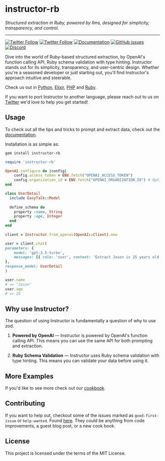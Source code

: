 # instructor-rb

_Structured extraction in Ruby, powered by llms, designed for simplicity, transparency, and control._

---

[![Twitter Follow](https://img.shields.io/twitter/follow/jxnlco?style=social)](https://twitter.com/jxnlco)
[![Twitter Follow](https://img.shields.io/twitter/follow/sergiobayona?style=social)](https://twitter.com/sergiobayona)
[![Documentation](https://img.shields.io/badge/docs-available-brightgreen)](https://jxnl.github.io/instructor-rb)
[![GitHub issues](https://img.shields.io/github/issues/instructor-ai/instructor-js.svg)](https://github.com/instructor-ai/instructor-rb/issues)
[![Discord](https://img.shields.io/discord/1192334452110659664?label=discord)](https://discord.gg/DWHZdqpNgz)

Dive into the world of Ruby-based structured extraction, by OpenAI's function calling API, Ruby schema validation with type hinting. Instructor stands out for its simplicity, transparency, and user-centric design. Whether you're a seasoned developer or just starting out, you'll find Instructor's approach intuitive and steerable.

Check us out in [Python](https://jxnl.github.io/instructor/), [Elixir](https://github.com/thmsmlr/instructor_ex/), [PHP](https://github.com/cognesy/instructor-php/) and [Ruby](https://github.com/instructor-ai/instructor-rb).

If you want to port Instructor to another language, please reach out to us on [Twitter](https://twitter.com/jxnlco) we'd love to help you get started!

## Usage

To check out all the tips and tricks to prompt and extract data, check out the [documentation](https://instructor-ai.github.io/instructor-rb/tips/prompting/).

Installation is as simple as:

```bash
gem install instructor-rb
```


```Ruby
require 'instructor-rb'

OpenAI.configure do |config|
    config.access_token = ENV.fetch("OPENAI_ACCESS_TOKEN")
    config.organization_id = ENV.fetch("OPENAI_ORGANIZATION_ID") # Optional.
end

class UserDetail
  include EasyTalk::Model
  
  define_schema do
    property :name, String
    property :age, Integer
  end
end
  
client = Instructor.from_openai(OpenAI::Client).new

user = client.chat(
parameters: {
    model: 'gpt-3.5-turbo',
    messages: [{ role: 'user', content: 'Extract Jason is 25 years old' }]
},
response_model: UserDetail
)

user.name
# => "Jason"
user.age
# => 25
```

## Why use Instructor?

The question of using Instructor is fundamentally a question of why to use zod.

1. **Powered by OpenAI** — Instructor is powered by OpenAI's function calling API. This means you can use the same API for both prompting and extraction.

2. **Ruby Schema Validation** — Instructor uses Ruby schema validation with type hinting. This means you can validate your data before using it.

## More Examples

If you'd like to see more check out our [cookbook](examples/index.md).

## Contributing

If you want to help out, checkout some of the issues marked as `good-first-issue` or `help-wanted`. Found [here](https://github.com/instructor-ai/instructor-rb/labels/good%20first%20issue). They could be anything from code improvements, a guest blog post, or a new cook book.

## License

This project is licensed under the terms of the MIT License.
